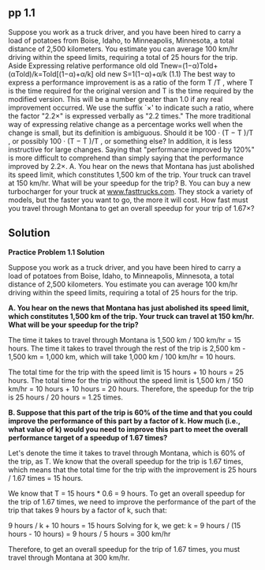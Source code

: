 ## pp 1.1
Suppose you work as a truck driver, and you have been hired to carry a load of potatoes from Boise, Idaho, to Minneapolis,
Minnesota, a total distance of 2,500 kilometers. 
You estimate you can average 100 km/hr driving within the speed limits, requiring a total of 25 hours for the trip.
Aside Expressing relative performance old old
Tnew=(1−α)Told+(αTold)/k=Told[(1−α)+α/k]
old new S=1(1−α)+α/k (1.1)
The best way to express a performance improvement is as a ratio of the form T /T , 
where T is the time required for the original version and T is the time required by the modified version. 
This will be a number greater than 1.0 if any real improvement occurred. 
We use the suffix `×' to indicate such a ratio, where the factor "2.2×" is expressed verbally as "2.2 times."
The more traditional way of expressing relative change as a percentage works well when the change is small, but its definition
is ambiguous. Should it be 100 · (T − T )/T , or possibly 100 ·
(T − T )/T , or something else? In addition, it is less instructive
for large changes. 
Saying that "performance improved by 120%" is more difficult to comprehend than simply saying that the
performance improved by 2.2×.
A. You hear on the news that Montana has just abolished its speed limit, which constitutes 1,500 km of the trip. 
Your truck can travel at 150 km/hr. 
What will be your speedup for the trip?
B. You can buy a new turbocharger for your truck at www.fasttrucks.com. 
They stock a variety of models, but the faster you want to go, the more it will cost. 
How fast must you travel through Montana to get an overall speedup for your trip of 1.67×?


## Solution
**Practice Problem 1.1 Solution**

Suppose you work as a truck driver, and you have been hired to carry a load of potatoes from Boise, Idaho, to Minneapolis, Minnesota, a total distance of 2,500 kilometers. You estimate you can average 100 km/hr driving within the speed limits, requiring a total of 25 hours for the trip.

**A. You hear on the news that Montana has just abolished its speed limit, which constitutes 1,500 km of the trip. Your truck can travel at 150 km/hr. What will be your speedup for the trip?**
 
The time it takes to travel through Montana is 1,500 km / 100 km/hr = 15 hours. The time it takes to travel through the rest of the trip is 2,500 km - 1,500 km = 1,000 km, which will take 1,000 km / 100 km/hr = 10 hours.

The total time for the trip with the speed limit is 15 hours + 10 hours = 25 hours. The total time for the trip without the speed limit is 1,500 km / 150 km/hr = 10 hours + 10 hours = 20 hours. Therefore, the speedup for the trip is 25 hours / 20 hours = 1.25 times.

**B. Suppose that this part of the trip is 60% of the time and that you could improve the performance of this part by a factor of k. How much (i.e., what value of k) would you need to improve this part to meet the overall performance target of a speedup of 1.67 times?**

Let's denote the time it takes to travel through Montana, which is 60% of the trip, as T. We know that the overall speedup for the trip is 1.67 times, which means that the total time for the trip with the improvement is 25 hours / 1.67 times = 15 hours.

We know that T = 15 hours * 0.6 = 9 hours. To get an overall speedup for the trip of 1.67 times, we need to improve the performance of the part of the trip that takes 9 hours by a factor of k, such that:

9 hours / k + 10 hours = 15 hours
Solving for k, we get:
k = 9 hours / (15 hours - 10 hours) = 9 hours / 5 hours = 300 km/hr

Therefore, to get an overall speedup for the trip of 1.67 times, you must travel through Montana at 300 km/hr.
